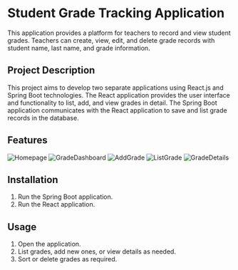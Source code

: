 # Student Grade Tracking Application

This application provides a platform for teachers to record and view student grades. Teachers can create, view, edit, and delete grade records with student name, last name, and grade information.

## Project Description

This project aims to develop two separate applications using React.js and Spring Boot technologies. The React application provides the user interface and functionality to list, add, and view grades in detail. The Spring Boot application communicates with the React application to save and list grade records in the database.

## Features
![Homepage](assets/Homepage.jpg)
![GradeDashboard](assets/GradeDashboard.jpg)
![AddGrade](assets/AddGrade.jpg)
![ListGrade](assets/ListGrade.jpg)
![GradeDetails](assets/GradeDetails.jpg)

## Installation

1. Run the Spring Boot application.
2. Run the React application.

## Usage

1. Open the application.
2. List grades, add new ones, or view details as needed.
3. Sort or delete grades as required.


